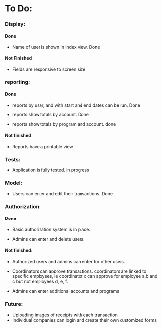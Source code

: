 

# To Do:

### Display: 

#### Done

- Name of user is shown in index view. Done

#### Not Finished

- Fields are responsive to screen size


### reporting:

#### Done

- reports by user, and with start and end dates can be run.  Done

- reports show totals by account. Done

- reports show totals by program and account. done

#### Not finished

- Reports have a printable view


### Tests:  

- Application is fully tested.  in progress


### Model: 

- Users can enter and edit their transactions. Done


### Authorization:

#### Done

- Basic authorization system is in place. 

- Admins can enter and delete users.

#### Not finished:

- Authorized users and admins can enter for other users.  

- Coordinators can approve transactions. coordinators are linked to specific employees, ie coordinator x can approve for employee a,b and c but not employees d, e, f.

- Admins can enter additional accounts and programs




### Future:  

- Uploading images of receipts with each transaction
- Individual companies can login and create their own customized forms



